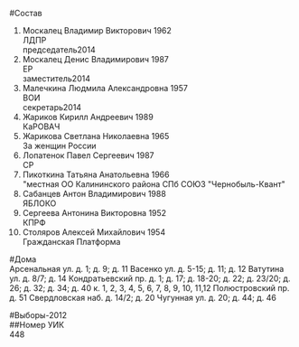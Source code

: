 #Состав  
1. Москалец Владимир Викторович 1962  
    ЛДПР  
    председатель2014  
2. Москалец Денис Владимирович 1987  
    ЕР  
    заместитель2014  
3. Малечкина Людмила Александровна 1957  
    ВОИ  
    секретарь2014  
4. Жариков Кирилл Андреевич 1989  
    КаРОВАЧ  
5. Жарикова Светлана Николаевна 1965  
    За женщин России  
6. Лопатенок Павел Сергеевич 1987  
    СР  
7. Пикоткина Татьяна Анатольевна 1966  
    "местная ОО Калининского района СПб СОЮЗ "Чернобыль-Квант"  
8. Сабанцев Антон Владимирович 1988  
    ЯБЛОКО  
9. Сергеева Антонина Викторовна 1952  
    КПРФ  
10. Столяров Алексей Михайлович 1954  
    Гражданская Платформа  

#Дома  
Арсенальная ул. д. 1; д. 9; д. 11 Васенко ул. д. 5-15; д. 11; д. 12 Ватутина ул. д. 8/7; д. 14 Кондратьевский пр. д. 1; д. 17; д. 18-20; д. 22; д. 23/20; д. 26; д. 32; д. 34; д. 40 к. 1, 2, 3, 4, 5, 6, 7, 8, 9, 10, 11,12 Полюстровский пр. д. 51 Свердловская наб. д. 14/2; д. 20 Чугунная ул. д. 20; д. 44; д. 46  
  
#Выборы-2012  
##Номер УИК  
448  
